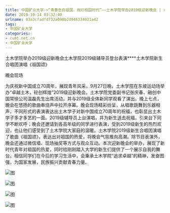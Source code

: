 ```yaml
---
title: 中国矿业大学->“青春告白祖国，绚烂校园时代”——土木学院举办2019级迎新晚会 | cumt.net.cn
date: 2019-10-14 03:32:40
urlname: 03a3cfadfd732a098b2d946334021a42
tags: 
- 中国矿业大学
categories:
- cumt.net.cn
- 中国矿业大学
---
```

土木学院举办2019级迎新晚会土木学院2019级辅导员登台表演****土木学院新生合唱团演唱《祖国颂》

晚会现场

为庆祝新中国成立70周年，展现青年风采，9月27日晚，土木学院在东坡运动场举办“卓越土木，砼创辉煌”2019级迎新晚会。土木学院党委副书记张庆春、融创中国常徐公司温磊先生出席活动，并与2019级全体新同学观看了演出。晚上七点，晚会在悠扬的歌曲串烧声中拉开序幕。晚会现场精彩纷呈，从唱歌跳舞到乐器相声，不同形式的表演表达出土木学子对新中国成立70周年的祝福，也彰显出土木学子多才多艺的一面。2019级辅导员上台演唱，并为新生送去祝福，引来台下同学不断欢呼；晚会还邀请到各高年级的同学进行表演，受到2019级新生的热烈欢迎，也让他们感受到了土木学院大家庭的温暖。土木学院2019级新生合唱团演唱了歌曲《祖国颂》，表达出对祖国的热爱，将晚会气氛推向高潮。除节目表演外，晚会还通过微信墙、现场抽奖等方式与观众互动。本次迎新晚会的举办，展现了新时代青年对祖国的热爱，同时给刚刚踏入大学的新生们提供了一个展示自我的舞台。相信同学们在今后的学习生活中，会秉承土木学院“追求卓越”的精神，发奋图强，为国家发展，民族振兴贡献青春力量。

![图](http://xwzx.cumt.edu.cn/_upload/article/images/93/e0/4f0df47d4809a93337d243fc2c3c/d48cf434-0c27-44e4-9490-c5df5a6d2b72.jpg)

![图](http://xwzx.cumt.edu.cn/_upload/article/images/93/e0/4f0df47d4809a93337d243fc2c3c/1866d600-7773-4ce6-bea0-1cf2a20b1356.jpg)

![图](http://xwzx.cumt.edu.cn/_upload/article/images/93/e0/4f0df47d4809a93337d243fc2c3c/cd2dd9b9-84ff-42bc-b275-ea87a5d576b2.jpg)

![图](http://xwzx.cumt.edu.cn/_upload/article/images/93/e0/4f0df47d4809a93337d243fc2c3c/1cea583b-ccd3-4288-9dd3-301306170771.jpg)
